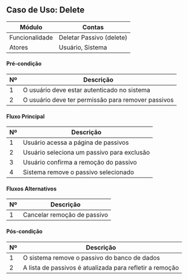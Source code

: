 ## Caso de Uso: Delete

| Módulo         | Contas             |
|----------------|--------------------|
| Funcionalidade | Deletar Passivo (delete) |
| Atores         | Usuário, Sistema |
 
#### Pré-condição

| Nº | Descrição |
| -- | ----------|
| 1 | O usuário deve estar autenticado no sistema |
| 2 | O usuário deve ter permissão para remover passivos |

#### Fluxo Principal

| Nº| Descrição |
|---|  -------- |
| 1 | Usuário acessa a página de passivos |
| 2 | Usuário seleciona um passivo para exclusão |
| 3 | Usuário confirma a remoção do passivo |
| 4 | Sistema remove o passivo selecionado |

#### Fluxos Alternativos

| Nº | Descrição |
| -- | --------- |
| 1 | Cancelar remoção de passivo |

#### Pós-condição

| Nº | Descrição |
| -- | --------- |
| 1  | O sistema remove o passivo do banco de dados |
| 2  | A lista de passivos é atualizada para refletir a remoção |